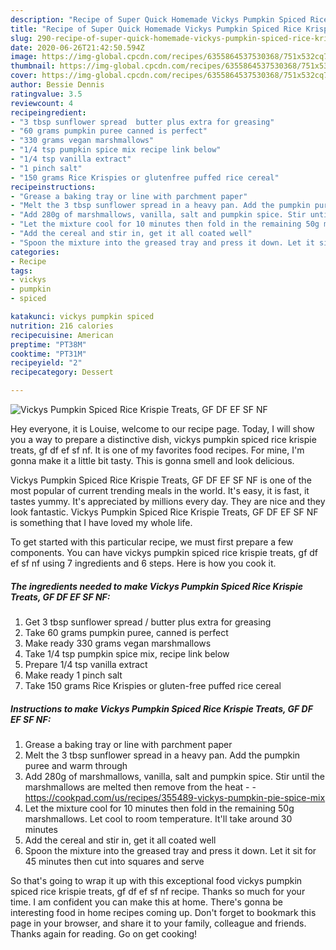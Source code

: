 ```yaml
---
description: "Recipe of Super Quick Homemade Vickys Pumpkin Spiced Rice Krispie Treats, GF DF EF SF NF"
title: "Recipe of Super Quick Homemade Vickys Pumpkin Spiced Rice Krispie Treats, GF DF EF SF NF"
slug: 290-recipe-of-super-quick-homemade-vickys-pumpkin-spiced-rice-krispie-treats-gf-df-ef-sf-nf
date: 2020-06-26T21:42:50.594Z
image: https://img-global.cpcdn.com/recipes/6355864537530368/751x532cq70/vickys-pumpkin-spiced-rice-krispie-treats-gf-df-ef-sf-nf-recipe-main-photo.jpg
thumbnail: https://img-global.cpcdn.com/recipes/6355864537530368/751x532cq70/vickys-pumpkin-spiced-rice-krispie-treats-gf-df-ef-sf-nf-recipe-main-photo.jpg
cover: https://img-global.cpcdn.com/recipes/6355864537530368/751x532cq70/vickys-pumpkin-spiced-rice-krispie-treats-gf-df-ef-sf-nf-recipe-main-photo.jpg
author: Bessie Dennis
ratingvalue: 3.5
reviewcount: 4
recipeingredient:
- "3 tbsp sunflower spread  butter plus extra for greasing"
- "60 grams pumpkin puree canned is perfect"
- "330 grams vegan marshmallows"
- "1/4 tsp pumpkin spice mix recipe link below"
- "1/4 tsp vanilla extract"
- "1 pinch salt"
- "150 grams Rice Krispies or glutenfree puffed rice cereal"
recipeinstructions:
- "Grease a baking tray or line with parchment paper"
- "Melt the 3 tbsp sunflower spread in a heavy pan. Add the pumpkin puree and warm through"
- "Add 280g of marshmallows, vanilla, salt and pumpkin spice. Stir until the marshmallows are melted then remove from the heat  https://cookpad.com/us/recipes/355489-vickys-pumpkin-pie-spice-mix"
- "Let the mixture cool for 10 minutes then fold in the remaining 50g marshmallows. Let cool to room temperature. It&#39;ll take around 30 minutes"
- "Add the cereal and stir in, get it all coated well"
- "Spoon the mixture into the greased tray and press it down. Let it sit for 45 minutes then cut into squares and serve"
categories:
- Recipe
tags:
- vickys
- pumpkin
- spiced

katakunci: vickys pumpkin spiced 
nutrition: 216 calories
recipecuisine: American
preptime: "PT38M"
cooktime: "PT31M"
recipeyield: "2"
recipecategory: Dessert

---
```



![Vickys Pumpkin Spiced Rice Krispie Treats, GF DF EF SF NF](https://img-global.cpcdn.com/recipes/6355864537530368/751x532cq70/vickys-pumpkin-spiced-rice-krispie-treats-gf-df-ef-sf-nf-recipe-main-photo.jpg)

Hey everyone, it is Louise, welcome to our recipe page. Today, I will show you a way to prepare a distinctive dish, vickys pumpkin spiced rice krispie treats, gf df ef sf nf. It is one of my favorites food recipes. For mine, I'm gonna make it a little bit tasty. This is gonna smell and look delicious.



Vickys Pumpkin Spiced Rice Krispie Treats, GF DF EF SF NF is one of the most popular of current trending meals in the world. It's easy, it is fast, it tastes yummy. It's appreciated by millions every day. They are nice and they look fantastic. Vickys Pumpkin Spiced Rice Krispie Treats, GF DF EF SF NF is something that I have loved my whole life.


To get started with this particular recipe, we must first prepare a few components. You can have vickys pumpkin spiced rice krispie treats, gf df ef sf nf using 7 ingredients and 6 steps. Here is how you cook it.

<!--inarticleads1-->

##### The ingredients needed to make Vickys Pumpkin Spiced Rice Krispie Treats, GF DF EF SF NF:

1. Get 3 tbsp sunflower spread / butter plus extra for greasing
1. Take 60 grams pumpkin puree, canned is perfect
1. Make ready 330 grams vegan marshmallows
1. Take 1/4 tsp pumpkin spice mix, recipe link below
1. Prepare 1/4 tsp vanilla extract
1. Make ready 1 pinch salt
1. Take 150 grams Rice Krispies or gluten-free puffed rice cereal




<!--inarticleads2-->

##### Instructions to make Vickys Pumpkin Spiced Rice Krispie Treats, GF DF EF SF NF:

1. Grease a baking tray or line with parchment paper
1. Melt the 3 tbsp sunflower spread in a heavy pan. Add the pumpkin puree and warm through
1. Add 280g of marshmallows, vanilla, salt and pumpkin spice. Stir until the marshmallows are melted then remove from the heat -  - https://cookpad.com/us/recipes/355489-vickys-pumpkin-pie-spice-mix
1. Let the mixture cool for 10 minutes then fold in the remaining 50g marshmallows. Let cool to room temperature. It&#39;ll take around 30 minutes
1. Add the cereal and stir in, get it all coated well
1. Spoon the mixture into the greased tray and press it down. Let it sit for 45 minutes then cut into squares and serve




So that's going to wrap it up with this exceptional food vickys pumpkin spiced rice krispie treats, gf df ef sf nf recipe. Thanks so much for your time. I am confident you can make this at home. There's gonna be interesting food in home recipes coming up. Don't forget to bookmark this page in your browser, and share it to your family, colleague and friends. Thanks again for reading. Go on get cooking!
